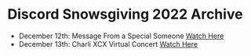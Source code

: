 # Discord Snowsgiving 2022 Archive

* December 12th: Message From a Special Someone [Watch Here](https://www.youtube.com/shorts/vMhaaPdwV2w)
* December 13th: Charli XCX Virtual Concert [Watch Here](https://www.youtube.com/watch?v=c8er_PIB8yc)
